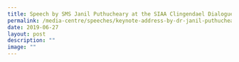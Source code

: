 ```yaml
---
title: Speech by SMS Janil Puthucheary at the SIAA Clingendael Dialogue
permalink: /media-centre/speeches/keynote-address-by-dr-janil-puthucheary-at-the-siaa/
date: 2019-06-27
layout: post
description: ""
image: ""
---
```

